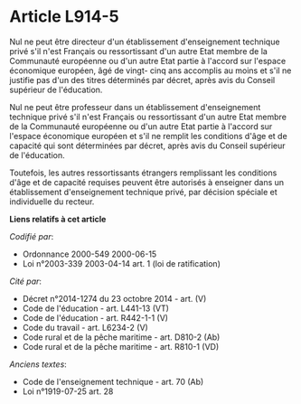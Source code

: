 # Article L914-5

Nul ne peut être directeur d'un établissement d'enseignement technique privé s'il n'est Français ou ressortissant d'un autre
Etat membre de la Communauté européenne ou d'un autre Etat partie à l'accord sur l'espace économique européen, âgé de vingt-
cinq ans accomplis au moins et s'il ne justifie pas d'un des titres déterminés par décret, après avis du Conseil supérieur de
l'éducation.

Nul ne peut être professeur dans un établissement d'enseignement technique privé s'il n'est Français ou ressortissant d'un
autre Etat membre de la Communauté européenne ou d'un autre Etat partie à l'accord sur l'espace économique européen et s'il
ne remplit les conditions d'âge et de capacité qui sont déterminées par décret, après avis du Conseil supérieur de
l'éducation.

Toutefois, les autres ressortissants étrangers remplissant les conditions d'âge et de capacité requises peuvent être
autorisés à enseigner dans un établissement d'enseignement technique privé, par décision spéciale et individuelle du recteur.

**Liens relatifs à cet article**

_Codifié par_:

  - Ordonnance 2000-549 2000-06-15
  - Loi n°2003-339 2003-04-14 art. 1 (loi de ratification)

_Cité par_:

  - Décret n°2014-1274 du 23 octobre 2014 - art. (V)
  - Code de l'éducation - art. L441-13 (VT)
  - Code de l'éducation - art. R442-1-1 (V)
  - Code du travail - art. L6234-2 (V)
  - Code rural et de la pêche maritime - art. D810-2 (Ab)
  - Code rural et de la pêche maritime - art. R810-1 (VD)

_Anciens textes_:

  - Code de l'enseignement technique - art. 70 (Ab)
  - Loi n°1919-07-25 art. 28

